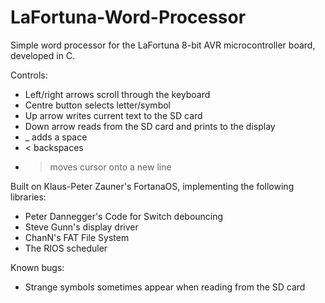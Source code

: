 # LaFortuna-Word-Processor
Simple word processor for the LaFortuna 8-bit AVR microcontroller board, developed in C.

Controls:

  - Left/right arrows scroll through the keyboard
  - Centre button selects letter/symbol
  - Up arrow writes current text to the SD card
  - Down arrow reads from the SD card and prints to the display
  - _ adds a space
  - < backspaces
  - > moves cursor onto a new line

Built on Klaus-Peter Zauner's FortanaOS, implementing the following libraries:

  - Peter Dannegger's Code for Switch debouncing
  - Steve Gunn's display driver
  - ChanN's FAT File System
  - The RIOS scheduler

Known bugs:

  - Strange symbols sometimes appear when reading from
    the SD card
